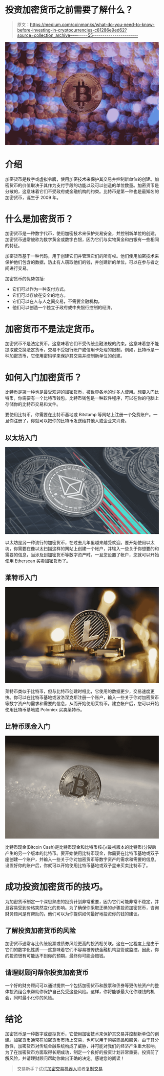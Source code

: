 # 投资加密货币之前需要了解什么？

> 原文：<https://medium.com/coinmonks/what-do-you-need-to-know-before-investing-in-cryptocurrencies-c81286e9ed62?source=collection_archive---------55----------------------->

![](img/56b82817786ce14f0a0a1ed7351d612e.png)

# 介绍

加密货币是数字或虚拟令牌，使用加密技术来保护其交易并控制新单位的创建。加密货币的价值取决于其作为支付手段的功能以及可以创造的单位数量。加密货币是分散的，这意味着它们不受政府或金融机构的约束。比特币是第一种也是最知名的加密货币，诞生于 2009 年。

# 什么是加密货币？

加密货币是一种数字代币，使用加密技术来保护交易安全，并控制新单位的创建。加密货币通常被称为数字黄金或数字白银，因为它们与实物黄金和白银有一些相同的特征。

加密货币基于一种代码，用于创建它们并管理它们的所有权。他们使用加密技术来保护他们包含的数据，防止有人窃取他们的钱，并创建新的单位，可以在参与者之间进行交易。

加密货币的优势包括:

*   它们可以作为一种支付方式。
*   它们可以存放在安全的地方。
*   它们可以在人与人之间交易，不需要金融机构。
*   他们可以创造一个独立于政府或中央银行控制的经济。

# 加密货币不是法定货币。

加密货币不是法定货币，这意味着它们不受传统金融法规的约束。这意味着您不能提取或兑换法定货币，交易不受银行账户或信用卡处理的限制。例如，比特币是一种加密货币，它使用密码学来保护其交易并控制新单位的创建。

# 如何入门加密货币？

比特币是第一种也是最受欢迎的加密货币，被世界各地的许多人使用。想要入门比特币，你需要有一个比特币钱包。比特币钱包是一种软件程序，可以在你的电脑上存储你的比特币交易和文件。

要使用比特币，你需要在比特币基地或 Bitstamp 等网站上注册一个免费账户。一旦你注册了，你就可以把你的比特币发送给其他人或企业来消费。

## **以太坊入门**

![](img/6d5e448ef736e6d5e195727a9b491897.png)

以太坊是另一种流行的加密货币，在过去几年里越来越受欢迎。要开始使用以太坊，你需要在像以太扫描这样的网站上创建一个帐户，并输入一些关于你想要的和需要的信息，当涉及到加密货币等数字资产时。一旦您设置了帐户，您就可以开始使用 Etherscan 买卖加密货币了。

## **莱特币入门**

![](img/9592007d12fc05d33f3f0eef4bfd8222.png)

莱特币类似于比特币，但与比特币创建时相比，它使用的数据更少，交易速度更快。你可以在比特币基地或波洛涅克斯注册一个账户，输入一些关于你对加密货币等数字资产的需求和需要的信息，从而开始使用莱特币。建立帐户后，您可以开始使用比特币基地或 Poloniex 买卖莱特币。

## **比特币现金入门**

![](img/7a9c206937a6d18c2b80a215fbd2599a.png)

比特币现金(Bitcoin Cash)是比特币现金和比特币核心(最初版本的比特币)分裂后产生的另一个版本的比特币。要开始使用比特币现金，你需要在比特币基地或双子座创建一个账户，并输入一些关于你对加密货币等数字资产的需求和需要的信息。设置好你的账户后，你就可以开始使用比特币基地或双子星来买卖比特币了。

# 成功投资加密货币的技巧。

为加密货币制定一个深思熟虑的投资计划非常重要，因为它们可能非常不稳定，并且容易受到价格突然变化的影响。为了确保你采取正确的步骤投资加密货币，咨询财务顾问是有帮助的，他们可以为你提供如何最好地投资你的钱的建议。

## **了解投资加密货币的风险**

加密货币通常与比传统股票或债券风险更高的投资相关联。这在一定程度上是由于它们的数字化性质——这意味着它们不容易被传统金融机构监管或监控。因此，你的投资很有可能达不到你的预期，最终你可能会赔钱。

## **请理财顾问帮你投资加密货币**

一个好的财务顾问可以通过提供一个包括加密货币和股票和债券等更传统资产的整体投资组合来帮助你保护自己免受这些风险。这样，你将能够最大化你赚钱的机会，同时最小化你的风险。

# 结论

加密货币是一种数字或虚拟货币，它使用加密技术来保护其交易并控制新单位的创建。加密货币通常在加密货币市场上交易，也可以用于购买商品和服务。由于其分散性，加密货币对传统金融系统构成了威胁，并可能对我们的经济产生重大影响。为了在加密货币方面取得长期成功，制定一个良好的投资计划非常重要。投资前了解风险，并请理财顾问帮助你做出正确的决定。感谢您的阅读！

> 交易新手？试试[加密交易机器人](/coinmonks/crypto-trading-bot-c2ffce8acb2a)或者[复制交易](/coinmonks/top-10-crypto-copy-trading-platforms-for-beginners-d0c37c7d698c)